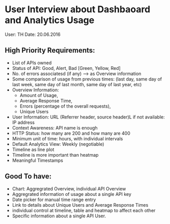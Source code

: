 # User Interview about Dashbaoard and Analytics Usage
User: TH
Date: 20.06.2016

## High Priority Requirements:
 * List of APIs owned
 * Status of API: Good, Alert, Bad [Green, Yellow, Red]
 * No. of errors associatesd (if any) --> as Overview information
 * Some comparison of usage from previous times: (last day, same day of last week, same day of last month, same day of last year, etc)
 * Overview Information: 
   * Amount of Usage, 
   * Average Response Time, 
   * Errors (percentage of the overall requests), 
   * Unique Users
 * User Information: URL (Referrer header, source header)L if not available: IP address
 * Context Awareness: API name is enough
 * HTTP Status: how many are 200 and how many are 400
 * Minimum unit of time: hours, with individual intervals
 * Default Analytics View: Weekly (negotiable)
 * Timeline as line plot
 * Timeline is more important than heatmap
 * Meaningful Timestamps

## Good To have:
 * Chart: Aggregrated Overview, individual API Overview
 * Aggregrated information of usage about a single API key
 * Date picker for manual time range entry
 * Link to details about Unique Users and Average Response Times
 * individual control at timeline, table and heatmap to affect each other
 * Specific information about a single API User.

